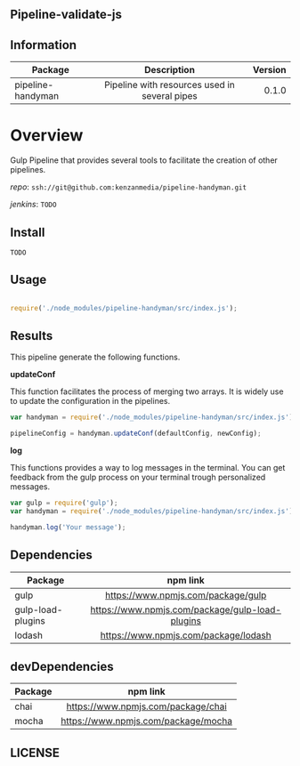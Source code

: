 ## Pipeline-validate-js


## Information

| Package       | Description   | Version|
| ------------- |:-------------:| -----:|
| pipeline-handyman| Pipeline with resources used in several pipes | 0.1.0 |

# Overview

Gulp Pipeline that provides several tools to facilitate the creation of other pipelines.

_repo_: `ssh://git@github.com:kenzanmedia/pipeline-handyman.git`

_jenkins_: `TODO`

## Install
`TODO`

## Usage
```javascript

require('./node_modules/pipeline-handyman/src/index.js');

```

## Results

This pipeline generate the following functions.

__updateConf__

This function facilitates the process of merging two arrays. It is widely use to update the configuration in the pipelines.

```javascript
var handyman = require('./node_modules/pipeline-handyman/src/index.js');

pipelineConfig = handyman.updateConf(defaultConfig, newConfig);

```
__log__

This functions provides a way to log messages in the terminal. You can get feedback from the gulp process on your terminal trough personalized messages.
```javascript
var gulp = require('gulp');
var handyman = require('./node_modules/pipeline-handyman/src/index.js');

handyman.log('Your message');
```


## Dependencies

| Package       | npm link   |
| ------------- |:-------------:|
|gulp| https://www.npmjs.com/package/gulp |
|gulp-load-plugins| https://www.npmjs.com/package/gulp-load-plugins |
|lodash| https://www.npmjs.com/package/lodash |

## devDependencies

| Package       | npm link   |
| ------------- |:-------------:|
|chai| https://www.npmjs.com/package/chai |
|mocha| https://www.npmjs.com/package/mocha |


## LICENSE

